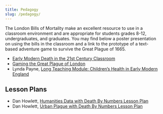 ```yaml
---
title: Pedagogy
slug: /pedagogy/
---
```


The London Bills of Mortality make an excellent resource to use in a classroom environment and are appropriate for students grades 8-12, undergraduates, and graduates. You may find below a poster presentation on using the bills in the classroom and a link to the prototype of a text-based adventure game to survive the Great Plague of 1665.

- [Early Modern Death in the 21st Century Classroom](/context/teaching-early-modern-death/)
- [Gaming the Great Plague of London](https://1665plague.rrchnm.org)
- Lynda Payne, [Long Teaching Module: Children’s Health in Early Modern England](https://worldhistorycommons.org/long-teaching-module-childrens-health-early-modern-england)

## Lesson Plans

- Dan Howlett, [Humanities Data with Death By Numbers Lesson Plan](/teaching/humanities-data/)
- Dan Howlett, [Urban Plague with Death By Numbers Lesson Plan](/teaching/urban-data/)
